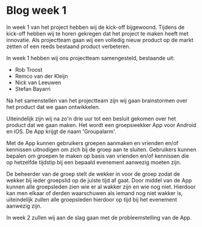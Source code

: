 # Blog week 1 #
In week 1 van het project hebben wij de kick-off bijgewoond. Tijdens de kick-off hebben wij te horen gekregen dat het project te maken heeft met innovatie. Als projectteam gaan wij een volledig nieuw product op de markt zetten of een reeds bestaand product verbeteren.

In week 1 hebben wij ons projectteam samengesteld, bestaande uit:

<ul>
<li>Rob Troost</li>
<li>Remco van der Kleijn</li>
<li>Nick van Leeuwen</li>
<li>Stefan Bayarri</li>
</ul>

Na het samenstellen van het projectteam zijn wij gaan brainstormen over het product dat we gaan ontwikkelen.

Uiteindelijk zijn wij na zo'n drie uur tot een besluit gekomen over het product dat we gaan maken. Het wordt een groepswekker App voor Android en iOS. De App krijgt de naam 'Groupalarm'.

Met de App kunnen gebruikers groepen aanmaken en vrienden en/of kennissen uitnodigen om zich bij de groep aan te sluiten. Gebruikers kunnen bepalen om groepen te maken op basis van vrienden en/of kennissen die op hetzelfde tijdstip bij een bepaald evenement aanwezig moeten zijn.

De beheerder van de groep stelt de wekker in voor de groep zodat de wekker bij ieder groepslid op de juiste tijd af gaat. Door middel van de App kunnen alle groepsleden zien wie er al wakker zijn en wie nog niet. Hierdoor kan men elkaar of derden waarschuwen als iemand nog niet wakker is, uiteindelijk zullen alle groepsleden hierdoor op tijd bij het evenement aanwezig zijn.

In week 2 zullen wij aan de slag gaan met de probleemstelling van de App.